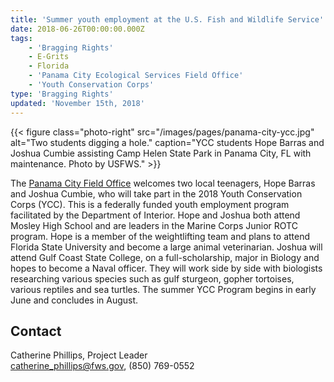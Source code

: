 ```yaml
---
title: 'Summer youth employment at the U.S. Fish and Wildlife Service'
date: 2018-06-26T00:00:00.000Z
tags:
    - 'Bragging Rights'
    - E-Grits
    - Florida
    - 'Panama City Ecological Services Field Office'
    - 'Youth Conservation Corps'
type: 'Bragging Rights'
updated: 'November 15th, 2018'
---
```


{{< figure class="photo-right" src="/images/pages/panama-city-ycc.jpg" alt="Two students digging a hole." caption="YCC students Hope Barras and Joshua Cumbie assisting Camp Helen State Park in Panama City, FL with maintenance. Photo by USFWS." >}}

The [Panama City Field Office](https://www.fws.gov/panamacity) welcomes two local teenagers, Hope Barras and Joshua Cumbie, who will take part in the 2018 Youth Conservation Corps (YCC).  This is a federally funded youth employment program facilitated by the Department of Interior.  Hope and Joshua both attend Mosley High School and are leaders in the Marine Corps Junior ROTC program.  Hope is a member of the weightlifting team and plans to attend Florida State University and become a large animal veterinarian.   Joshua will attend Gulf Coast State College, on a full-scholarship, major in Biology and hopes to become a Naval officer.  They will work side by side with biologists researching various species such as gulf sturgeon, gopher tortoises, various reptiles and sea turtles.  The summer YCC Program begins in early June and concludes in August.

## Contact

Catherine Phillips, Project Leader  
[catherine_phillips@fws.gov](mailto:catherine_phillips@fws.gov), (850) 769-0552